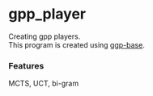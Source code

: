 # gpp_player
Creating gpp players.<br>
This program is created using [ggp-base](https://github.com/ggp-org/ggp-base).
 
 ### Features
 MCTS, UCT, bi-gram
